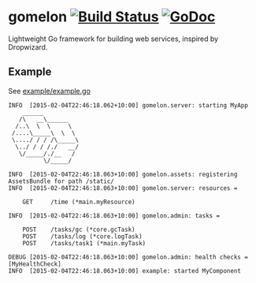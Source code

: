 # gomelon [![Build Status](https://travis-ci.org/goburrow/gomelon.svg)](https://travis-ci.org/goburrow/gomelon) [![GoDoc](https://godoc.org/github.com/goburrow/gomelon?status.svg)](https://godoc.org/github.com/goburrow/gomelon)
Lightweight Go framework for building web services, inspired by Dropwizard.

## Example
See [example/example.go](https://github.com/goburrow/gomelon/blob/master/example/example.go)

```
INFO  [2015-02-04T22:46:18.062+10:00] gomelon.server: starting MyApp
    ______
   /\   __\______
  /..\  \  \     \
 /....\_____\  \  \
 \..../ / / /\_____\
  \../ / / /./   __/
   \/_____/./__   /
          \/_____/

INFO  [2015-02-04T22:46:18.063+10:00] gomelon.assets: registering AssetsBundle for path /static/
INFO  [2015-02-04T22:46:18.063+10:00] gomelon.server: resources =

    GET     /time (*main.myResource)

INFO  [2015-02-04T22:46:18.063+10:00] gomelon.admin: tasks =

    POST    /tasks/gc (*core.gcTask)
    POST    /tasks/log (*core.logTask)
    POST    /tasks/task1 (*main.myTask)

DEBUG [2015-02-04T22:46:18.063+10:00] gomelon.admin: health checks = [MyHealthCheck]
INFO  [2015-02-04T22:46:18.063+10:00] example: started MyComponent
```

